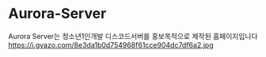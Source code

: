 # Aurora-Server
Aurora Server는 청소년1인개발 디스코드서버를 홍보목적으로 제작된 홈페이지입니다 
https://i.gyazo.com/8e3da1b0d754968f61cce904dc7df6a2.jpg
